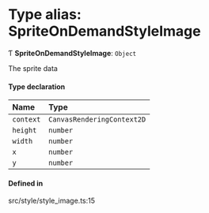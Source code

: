 # Type alias: SpriteOnDemandStyleImage

Ƭ **SpriteOnDemandStyleImage**: `Object`

The sprite data

#### Type declaration

| Name | Type |
| :------ | :------ |
| `context` | `CanvasRenderingContext2D` |
| `height` | `number` |
| `width` | `number` |
| `x` | `number` |
| `y` | `number` |

#### Defined in

src/style/style_image.ts:15
